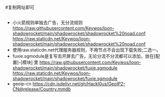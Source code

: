 #复制网址即可
## 
- 小火箭规则单独去广告，无分流规则
https://raw.githubusercontent.com/Keywos/loon-shadowrocket/main/shadowrocket/shadowrocket%20noad.conf
https://raw.staticdn.net/Keywos/loon-shadowrocket/main/shadowrocket/shadowrocket%20noad.conf
- 使用raw.staticdn.net代理服务器规则，不用节点不会出现下载失败;二选一。
- fuxie.sgmodule是复写去开屏去广告，无论分流不分流都可以添加，放在[配置]-[模块] 里
https://raw.githubusercontent.com/Keywos/loon-shadowrocket/main/shadowrocket/fuxie.sgmodule
https://raw.staticdn.net/Keywos/loon-shadowrocket/main/shadowrocket/fuxie.sgmodule
- geoip-cn
https://cdn.jsdelivr.net/gh/Hackl0us/GeoIP2-CN@release/Country.mmdb
